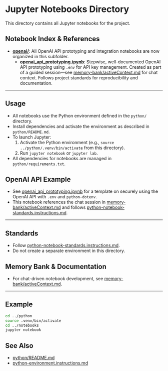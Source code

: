 
# Jupyter Notebooks Directory

This directory contains all Jupyter notebooks for the project.


## Notebook Index & References

- **[openai/](./openai/)**: All OpenAI API prototyping and integration notebooks are now organized in this subfolder.
  - **[openai_api_prototyping.ipynb](./openai/openai_api_prototyping.ipynb)**: Stepwise, well-documented OpenAI API prototyping using `.env` for API key management. Created as part of a guided session—see [memory-bank/activeContext.md](../memory-bank/activeContext.md) for chat context. Follows project standards for reproducibility and documentation.

---


## Usage

- All notebooks use the Python environment defined in the `python/` directory.
- Install dependencies and activate the environment as described in `python/README.md`.
- To launch Jupyter:
  1. Activate the Python environment (e.g., `source ../python/.venv/bin/activate` from this directory).
  2. Run `jupyter notebook` or `jupyter lab`.
- All dependencies for notebooks are managed in `python/requirements.txt`.

## OpenAI API Example

- See [openai_api_prototyping.ipynb](./openai_api_prototyping.ipynb) for a template on securely using the OpenAI API with `.env` and `python-dotenv`.
- This notebook references the chat session in [memory-bank/activeContext.md](../memory-bank/activeContext.md) and follows [python-notebook-standards.instructions.md](../memory-bank/instructions/python-notebook-standards.instructions.md).

---


## Standards

- Follow [python-notebook-standards.instructions.md](../memory-bank/instructions/python-notebook-standards.instructions.md).
- Do not create a separate environment in this directory.

## Memory Bank & Documentation

- For chat-driven notebook development, see [memory-bank/activeContext.md](../memory-bank/activeContext.md).

---

## Example

```bash
cd ../python
source .venv/bin/activate
cd ../notebooks
jupyter notebook
```

## See Also

- [python/README.md](../python/README.md)
- [python-environment.instructions.md](../memory-bank/instructions/python-environment.instructions.md)
